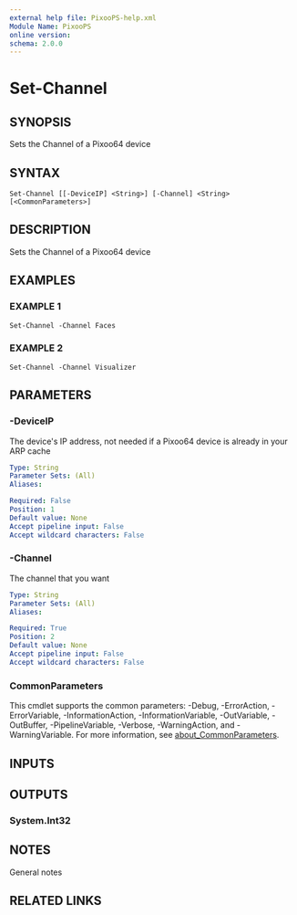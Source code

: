 ```yaml
---
external help file: PixooPS-help.xml
Module Name: PixooPS
online version:
schema: 2.0.0
---
```


# Set-Channel

## SYNOPSIS
Sets the Channel of a Pixoo64 device

## SYNTAX

```
Set-Channel [[-DeviceIP] <String>] [-Channel] <String> [<CommonParameters>]
```

## DESCRIPTION
Sets the Channel of a Pixoo64 device

## EXAMPLES

### EXAMPLE 1
```
Set-Channel -Channel Faces
```

### EXAMPLE 2
```
Set-Channel -Channel Visualizer
```

## PARAMETERS

### -DeviceIP
The device's IP address, not needed if a Pixoo64 device is already in your ARP cache

```yaml
Type: String
Parameter Sets: (All)
Aliases:

Required: False
Position: 1
Default value: None
Accept pipeline input: False
Accept wildcard characters: False
```

### -Channel
The channel that you want

```yaml
Type: String
Parameter Sets: (All)
Aliases:

Required: True
Position: 2
Default value: None
Accept pipeline input: False
Accept wildcard characters: False
```

### CommonParameters
This cmdlet supports the common parameters: -Debug, -ErrorAction, -ErrorVariable, -InformationAction, -InformationVariable, -OutVariable, -OutBuffer, -PipelineVariable, -Verbose, -WarningAction, and -WarningVariable. For more information, see [about_CommonParameters](http://go.microsoft.com/fwlink/?LinkID=113216).

## INPUTS

## OUTPUTS

### System.Int32
## NOTES
General notes

## RELATED LINKS
